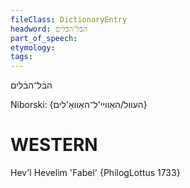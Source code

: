 ```yaml
---
fileClass: DictionaryEntry
headword: הבֿל־הבֿלים
part_of_speech: 
etymology: 
tags: 
---
```

הבֿל־הבֿלים

Niborski:
{העוול/האַוויי'ל־האַוואָ'לים}

WESTERN
========

Hev'l Hevelim 'Fabel' {PhilogLottus 1733}